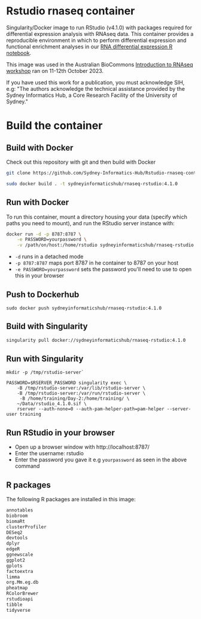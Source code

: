 # Rstudio rnaseq container

Singularity/Docker image to run RStudio (v4.1.0) with packages required for differential expression analysis with RNAseq data. This container provides a reproducible environment in which to perform differential expression and functional enrichment analyses in our [RNA differential expression R notebook](https://github.com/Sydney-Informatics-Hub/rnaseq-differential-expression-Rnotebook). 

This image was used in the Australian BioCommons [Introduction to RNAseq workshop](https://sydney-informatics-hub.github.io/rnaseq-workshop-2023/) ran on 11-12th October 2023.

If you have used this work for a publication, you must acknowledge SIH, e.g: "The authors acknowledge the technical assistance provided by the Sydney Informatics Hub, a Core Research Facility of the University of Sydney."

# Build the container

## Build with Docker

Check out this repository with git and then build with Docker

```bash 
git clone https://github.com/Sydney-Informatics-Hub/Rstudio-rnaseq-contained.git
```

```bash
sudo docker build . -t sydneyinformaticshub/rnaseq-rstudio:4.1.0
```

## Run with Docker

To run this container, mount a directory housing your data (specify which paths you need to mount), and run the RStudio server instance with: 

```bash 
docker run -d -p 8787:8787 \
    -e PASSWORD=yourpassword \
    -v /path/on/host:/home/rstudio sydneyinformaticshub/rnaseq-rstudio:4.1.0
```

* `-d` runs in a detached mode 
* `-p 8787:8787` maps port 8787 in he container to 8787 on your host
* `-e PASSWORD=yourpassword` sets the password you'll need to use to open this in your browser

## Push to Dockerhub

```
sudo docker push sydneyinformaticshub/rnaseq-rstudio:4.1.0
```

## Build with Singularity 

```bash 
singularity pull docker://sydneyinformaticshub/rnaseq-rstudio:4.1.0
```
## Run with Singularity 

```
mkdir -p /tmp/rstudio-server`
```
``` 
PASSWORD=$RSERVER_PASSWORD singularity exec \
    -B /tmp/rstudio-server:/var/lib/rstudio-server \
    -B /tmp/rstudio-server:/var/run/rstudio-server \
     -B /home/training/Day-2:/home/training/ \
    ~/Data/rstudio_4.1.0.sif \
    rserver --auth-none=0 --auth-pam-helper-path=pam-helper --server-user training
```

## Run RStudio in your browser
- Open up a browser window with http://localhost:8787/ 
- Enter the username: rstudio
- Enter the password you gave it e.g `yourpassword` as seen in the above command


## R packages 

The following R packages are installed in this image: 

```default
annotables
biobroom
biomaRt
clusterProfiler
DESeq2
devtools
dplyr
edgeR
ggnewscale
ggplot2
gplots
factoextra
limma
org.Mm.eg.db
pheatmap
RColorBrewer
rstudioapi
tibble
tidyverse
```


